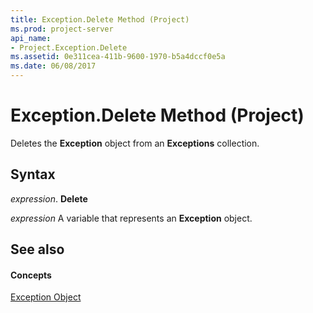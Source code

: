 ```yaml
---
title: Exception.Delete Method (Project)
ms.prod: project-server
api_name:
- Project.Exception.Delete
ms.assetid: 0e311cea-411b-9600-1970-b5a4dccf0e5a
ms.date: 06/08/2017
---
```



# Exception.Delete Method (Project)

Deletes the **Exception** object from an **Exceptions** collection.


## Syntax

 _expression_. **Delete**

 _expression_ A variable that represents an **Exception** object.


## See also


#### Concepts


[Exception Object](exception-object-project.md)
